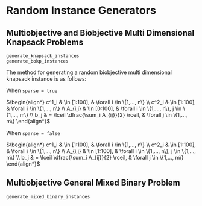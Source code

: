 # Random Instance Generators #

## Multiobjective and Biobjective Multi Dimensional Knapsack Problems ##

```@docs
generate_knapsack_instances
generate_bokp_instances
```

The method for generating a random biobjective multi dimensional knapsack instance is as follows:

When `sparse = true`

$\begin{align*}
c^1_i & \in [1:100], & \forall i \in \{1,..., n\} \\
c^2_i & \in [1:100], & \forall i \in \{1,..., n\} \\
A_{i,j} & \in [0:100], & \forall i \in \{1,..., n\}, j \in \{1,..., m\} \\
b_j & = \lceil \dfrac{\sum_i A_{ij}}{2} \rceil, & \forall j \in \{1,..., m\}
\end{align*}$

When `sparse = false`

$\begin{align*}
c^1_i & \in [1:100], & \forall i \in \{1,..., n\} \\
c^2_i & \in [1:100], & \forall i \in \{1,..., n\} \\
A_{i,j} & \in [1:100], & \forall i \in \{1,..., n\}, j \in \{1,..., m\} \\
b_j & = \lceil \dfrac{\sum_i A_{ij}}{2} \rceil, & \forall j \in \{1,..., m\}
\end{align*}$

## Multiobjective General Mixed Binary Problem ##

```@docs
generate_mixed_binary_instances
```
